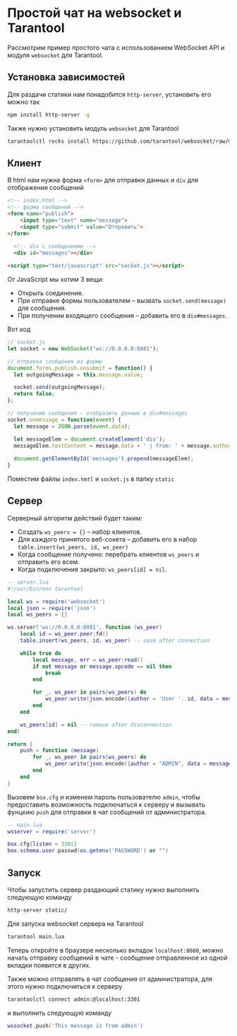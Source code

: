 # Простой чат на websocket и Tarantool

Рассмотрим пример простого чата с использованием WebSocket API и модуля `websocket` для Tarantool.

## Установка зависимостей

Для раздачи статики нам понадобится `http-server`, установить его можно так

```bash
npm install http-server -g
```

Также нужно установить модуль `websocket` для Tarantool
```bash
tarantoolctl rocks install https://github.com/tarantool/websocket/raw/master/websocket-scm-1.rockspec
```

## Клиент

В html нам нужна форма `<form>` для отправки данных и `div` для отображения сообщений

```html
<!-- index.html -->
<!-- форма сообщений -->
<form name="publish">
    <input type="text" name="message">
    <input type="submit" value="Отправить">
</form>
  
  <!-- div с сообщениями -->
  <div id="messages"></div>

<script type="text/javascript" src="socket.js"></script>
```

От JavaScript мы хотим 3 вещи:

* Открыть соединение.
* При отправке формы пользователем – вызвать `socket.send(message)` для сообщения.
* При получении входящего сообщения – добавить его в `div#messages`.

Вот код

```js
// socket.js
let socket = new WebSocket("ws://0.0.0.0:8081");

// отправка сообщения из формы
document.forms.publish.onsubmit = function() {
  let outgoingMessage = this.message.value;

  socket.send(outgoingMessage);
  return false;
};

// получение сообщения - отобразить данные в div#messages
socket.onmessage = function(event) {
  let message = JSON.parse(event.data);

  let messageElem = document.createElement('div');
  messageElem.textContent = message.data + ' | from: ' + message.author;
  
  document.getElementById('messages').prepend(messageElem);
}
```

Поместим файлы `index.hmtl` и `socket.js` в папку `static`

## Сервер

Серверный алгоритм действий будет таким:

* Создать `ws_peers = {}` – набор клиентов.
* Для каждого принятого веб-сокета – добавить его в набор `table.insert(ws_peers, id, ws_peer)`
* Когда сообщение получено: перебрать клиентов `ws_peers` и отправить его всем.
* Когда подключение закрыто: `ws_peers[id] = nil`.

```lua
-- server.lua
#!/usr/bin/env tarantool

local ws = require('websocket')
local json = require('json')
local ws_peers = {}

ws.server('ws://0.0.0.0:8081', function (ws_peer)
    local id = ws_peer.peer:fd()
    table.insert(ws_peers, id, ws_peer) -- save after connection

    while true do
        local message, err = ws_peer:read()
        if not message or message.opcode == nil then
            break
        end

        for _, ws_peer in pairs(ws_peers) do
            ws_peer:write(json.encode({author = 'User '..id, data = message.data})) --send message to all subscribers
        end
    end

    ws_peers[id] = nil -- remove after disconnection
end)

return {
    push = function (message)
        for _, ws_peer in pairs(ws_peers) do
            ws_peer:write(json.encode({author = "ADMIN", data = message})) -- send message to all subscribers
        end
    end
}
```

Вызовем `box.cfg` и изменем пароль пользователю `admin`, чтобы предоставить возможность подключаться к серверу и вызывать фунцкию `push` для отправки в чат сообщений от администратора.

```lua
-- main.lua
wsserver = require('server')

box.cfg{listen = 3301}
box.schema.user.passwd(os.getenv('PASSWORD') or "")
```

## Запуск

Чтобы запустить сервер раздающий статику нужно выполнить следующую команду

```bash
http-server static/
```

Для запуска websocket сервера на Tarantool

```bash
tarantool main.lua
```

Теперь откройте в браузере несколько вкладок `localhost:8080`, можно начать отправку сообщений в чате - сообщение отправленное из одной вкладки появится в других.

Также можно отправлять в чат сообщения от администратора, для этого нужно подключиться к серверу

```bash
tarantoolctl connect admin:@localhost:3301
```

и выполнить следующую команду
```lua
wssocket.push('This message is from admin')
```